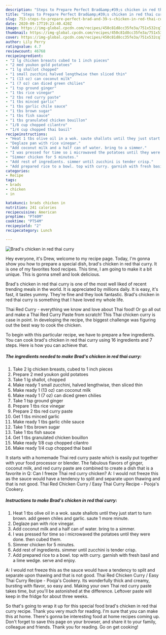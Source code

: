 ```yaml
---
description: "Steps to Prepare Perfect Brad&amp;#39;s chicken in red thai curry"
title: "Steps to Prepare Perfect Brad&amp;#39;s chicken in red thai curry"
slug: 753-steps-to-prepare-perfect-brad-and-39-s-chicken-in-red-thai-curry
date: 2020-09-17T19:23:40.420Z
image: https://img-global.cpcdn.com/recipes/450c81d8cc35fe3a/751x532cq70/brads-chicken-in-red-thai-curry-recipe-main-photo.jpg
thumbnail: https://img-global.cpcdn.com/recipes/450c81d8cc35fe3a/751x532cq70/brads-chicken-in-red-thai-curry-recipe-main-photo.jpg
cover: https://img-global.cpcdn.com/recipes/450c81d8cc35fe3a/751x532cq70/brads-chicken-in-red-thai-curry-recipe-main-photo.jpg
author: Lily Perry
ratingvalue: 4.7
reviewcount: 46768
recipeingredient:
- "2 lg chicken breasts cubed to 1 inch pieces"
- "2 med youkon gold potatoes"
- "1 lg shallot chopped"
- "1 small zucchini halved lengthwise then sliced thin"
- "1 (13 oz) can coconut milk"
- "1 (7 oz) can diced green chilies"
- "1 tsp ground ginger"
- "1 tbs rice vinegar"
- "2 tbs red curry paste"
- "1 tbs minced garlic"
- "1 tbs garlic chile sauce"
- "1 tbs brown sugar"
- "1 tbs fish sauce"
- "1 tbs granulated chicken bouillon"
- "1/8 cup chopped cilantro"
- "1/4 cup chopped thai basil"
recipeinstructions:
- "Heat 1 tbs olive oil in a wok. saute shallots until they just start to turn brown. add geeen chiles and garlic. saute 1 more minute."
- "Deglaze pan with rice vinegar."
- "Add coconut milk and a half can of water. bring to a simmer."
- "I was pressed for time so i microwaved the potatoes until they were done. then cubed them."
- "Simmer chicken for 5 minutes."
- "Add rest of ingredients. simmer until zucchini is tender crisp."
- "Add prepared rice to a bowl. top with curry. garnish with fresh basil and a lime wedge. serve and enjoy."
categories:
- Recipe
tags:
- brads
- chicken
- in

katakunci: brads chicken in 
nutrition: 241 calories
recipecuisine: American
preptime: "PT40M"
cooktime: "PT54M"
recipeyield: "2"
recipecategory: Lunch

---
```



![Brad&#39;s chicken in red thai curry](https://img-global.cpcdn.com/recipes/450c81d8cc35fe3a/751x532cq70/brads-chicken-in-red-thai-curry-recipe-main-photo.jpg)

Hey everyone, it's Drew, welcome to my recipe page. Today, I'm gonna show you how to prepare a special dish, brad&#39;s chicken in red thai curry. It is one of my favorites food recipes. This time, I am going to make it a bit unique. This is gonna smell and look delicious.

Brad&#39;s chicken in red thai curry is one of the most well liked of recent trending meals in the world. It is appreciated by millions daily. It is easy, it's fast, it tastes yummy. They're fine and they look fantastic. Brad&#39;s chicken in red thai curry is something that I have loved my whole life.

Thai Red Curry - everything we know and love about Thai food! Or go all out and make a Thai Red Curry Paste from scratch! This Thai chicken curry is case in point. In developing the recipe, the biggest challenge was figuring out the best way to cook the chicken.


To begin with this particular recipe, we have to prepare a few ingredients. You can cook brad&#39;s chicken in red thai curry using 16 ingredients and 7 steps. Here is how you can achieve that.

<!--inarticleads1-->

##### The ingredients needed to make Brad&#39;s chicken in red thai curry:

1. Take 2 lg chicken breasts, cubed to 1 inch pieces
1. Prepare 2 med youkon gold potatoes
1. Take 1 lg shallot, chopped
1. Make ready 1 small zucchini, halved lengthwise, then sliced thin
1. Make ready 1 (13 oz) can coconut milk
1. Make ready 1 (7 oz) can diced green chilies
1. Take 1 tsp ground ginger
1. Prepare 1 tbs rice vinegar
1. Prepare 2 tbs red curry paste
1. Get 1 tbs minced garlic
1. Make ready 1 tbs garlic chile sauce
1. Take 1 tbs brown sugar
1. Take 1 tbs fish sauce
1. Get 1 tbs granulated chicken bouillon
1. Make ready 1/8 cup chopped cilantro
1. Make ready 1/4 cup chopped thai basil


It starts with a homemade Thai red curry paste which is easily put together with your food processor or blender. The fabulous flavors of ginger, coconut milk, and red curry paste are combined to create a dish that is a favorite in Q: Can I freeze Thai red curry chicken? A: I would not freeze this as the sauce would have a tendency to split and separate upon thawing and that is not good. Thai Red Chicken Curry / Easy Thai Curry Recipe - Pooja&#39;s Cookery. 

<!--inarticleads2-->

##### Instructions to make Brad&#39;s chicken in red thai curry:

1. Heat 1 tbs olive oil in a wok. saute shallots until they just start to turn brown. add geeen chiles and garlic. saute 1 more minute.
1. Deglaze pan with rice vinegar.
1. Add coconut milk and a half can of water. bring to a simmer.
1. I was pressed for time so i microwaved the potatoes until they were done. then cubed them.
1. Simmer chicken for 5 minutes.
1. Add rest of ingredients. simmer until zucchini is tender crisp.
1. Add prepared rice to a bowl. top with curry. garnish with fresh basil and a lime wedge. serve and enjoy.


A: I would not freeze this as the sauce would have a tendency to split and separate upon thawing and that is not good. Thai Red Chicken Curry / Easy Thai Curry Recipe - Pooja&#39;s Cookery. Its wonderfully thick and creamy, bursting with flavor, so easy and. Making your own Thai red curry paste takes time, but you&#39;ll be astonished at the difference. Leftover paste will keep in the fridge for about three weeks. 

So that's going to wrap it up for this special food brad&#39;s chicken in red thai curry recipe. Thank you very much for reading. I'm sure that you can make this at home. There's gonna be interesting food at home recipes coming up. Don't forget to save this page on your browser, and share it to your family, colleague and friends. Thank you for reading. Go on get cooking!
